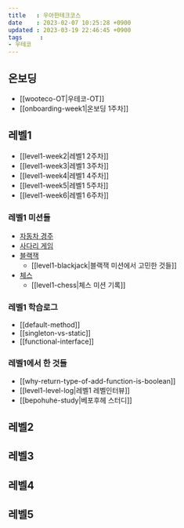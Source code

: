 ```yaml
---
title   : 우아한테크코스
date    : 2023-02-07 10:25:28 +0900
updated : 2023-03-19 22:46:45 +0900
tags     : 
- 우테코
---
```

## 온보딩

* [[wooteco-OT|우테코-OT]]
* [[onboarding-week1|온보딩 1주차]]

## 레벨1

* [[level1-week2|레벨1 2주차]]
* [[level1-week3|레벨1 3주차]]
* [[level1-week4|레벨1 4주차]]
* [[level1-week5|레벨1 5주차]]
* [[level1-week6|레벨1 6주차]]

### 레벨1 미션들

* [자동차 경주](https://github.com/Cyma-s/java-racingcar)
* [사다리 게임](https://github.com/Cyma-s/java-ladder)
* [블랙잭](https://github.com/Cyma-s/java-blackjack)
  * [[level1-blackjack|블랙잭 미션에서 고민한 것들]]
* [체스](https://github.com/Cyma-s/java-chess)
  * [[level1-chess|체스 미션 기록]]

### 레벨1 학습로그

* [[default-method]]
* [[singleton-vs-static]]
* [[functional-interface]]

### 레벨1에서 한 것들

- [[why-return-type-of-add-function-is-boolean]]
- [[level1-level-log|레벨1 레벨인터뷰]]
- [[bepohuhe-study|베포후헤 스터디]]

## 레벨2

## 레벨3

## 레벨4

## 레벨5
